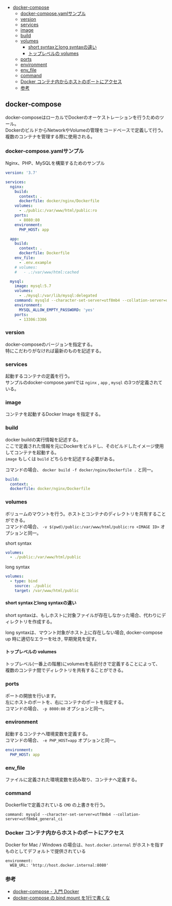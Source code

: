 - [docker-compose](#docker-compose)
  - [docker-compose.yamlサンプル](#docker-composeyamlサンプル)
  - [version](#version)
  - [services](#services)
  - [image](#image)
  - [build](#build)
  - [volumes](#volumes)
    - [short syntaxとlong syntaxの違い](#short-syntaxとlong-syntaxの違い)
    - [トップレベルの volumes](#トップレベルの-volumes)
  - [ports](#ports)
  - [environment](#environment)
  - [env\_file](#env_file)
  - [command](#command)
  - [Docker コンテナ内からホストのポートにアクセス](#docker-コンテナ内からホストのポートにアクセス)
  - [参考](#参考)

## docker-compose
docker-composeはローカルでDockerのオーケストレーションを行うためのツール。  
DockerのビルドからNetworkやVolumeの管理をコードベースで定義して行う。  
複数のコンテナを管理する際に使用される。

### docker-compose.yamlサンプル

Nginx、PHP、MySQLを構築するためのサンプル

```yml
version: '3.7'

services:
  nginx:
    build:
      context: .
      dockerfile: docker/nginx/Dockerfile
    volumes:
      - ./public:/var/www/html/public:ro
    ports:
      - 8080:80
    environment:
      PHP_HOST: app

  app:
    build:
      context: .
      dockerfile: Dockerfile
    env_file:
      - .env.example
    # volumes:
    #   - .:/var/www/html:cached

  mysql:
    image: mysql:5.7
    volumes:
      - ./mysql:/var/lib/mysql:delegated
    command: mysqld --character-set-server=utf8mb4 --collation-server=utf8mb4_general_ci
    environment:
      MYSQL_ALLOW_EMPTY_PASSWORD: 'yes'
    ports:
      - 13306:3306
```

### version

docker-composeのバージョンを指定する。  
特にこだわりがなければ最新のものを記述する。

### services

起動するコンテナの定義を行う。  
サンプルのdocker-compose.yamlでは `nginx` , `app` , `mysql` の3つが定義されている。

### image

コンテナを起動するDocker Image を指定する。

### build

docker buildの実行情報を記述する。  
ここで定義された情報を元にDockerをビルドし、そのビルドしたイメージ使用してコンテナを起動する。  
`image` もしくは `build` どちらかを記述する必要がある。

コマンドの場合、 `docker build -f docker/nginx/Dockerfile .` と同一。

```yml
build:
  context: .
  dockerfile: docker/nginx/Dockerfile
```

### volumes

ボリュームのマウントを行う。ホストとコンテナのディレクトリを共有することができる。  
 コマンドの場合、 `-v $(pwd)/public:/var/www/html/public:ro <IMAGE ID>` オプションと同一。

short syntax
```yml
volumes:
  - ./public:/var/www/html/public
```

long syntax
```yml
volumes:
  - type: bind
    source: ./public
    target: /var/www/html/public
```

#### short syntaxとlong syntaxの違い
short syntaxは、もしホストに対象ファイルが存在しなかった場合、代わりにディレクトリを作成する。

long syntaxは、マウント対象がホスト上に存在しない場合, docker-compose up 時に適切なエラーを吐き, 早期発見を促す。

#### トップレベルの volumes
トップレベル(一番上の階層)にvolumesを名前付きで定義することによって、  
複数のコンテナ間でディレクトリを共有することができる。

### ports

ポートの開放を行います。  
左にホストのポートを、右にコンテナのポートを指定する。  
コマンドの場合、 `-p 8080:80` オプションと同一。

### environment

起動するコンテナへ環境変数を定義する。  
コマンドの場合、 `-e PHP_HOST=app` オプションと同一。

```yml
environment:
  PHP_HOST: app
```

### env_file

ファイルに定義された環境変数を読み取り、コンテナへ定義する。

### command

Dockerfileで定義されている `CMD` の上書きを行う。

`command: mysqld --character-set-server=utf8mb4 --collation-server=utf8mb4_general_ci` 

### Docker コンテナ内からホストのポートにアクセス

Docker for Mac / Windows の場合は、`host.docker.internal` がホストを指すものとしてデフォルトで提供されている
```
environment:
  WEB_URL: 'http://host.docker.internal:8080'
```

### 参考
- [docker-compose - 入門 Docker](https://y-ohgi.com/introduction-docker/3_production/docker-compose/)
- [docker\-compose の bind mount を1行で書くな](https://zenn.dev/sarisia/articles/0c1db052d09921)